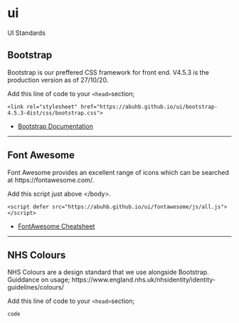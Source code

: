 # ui
UI Standards

<h2>Bootstrap</h2>
<p>Bootstrap is our preffered CSS framework for front end.  V4.5.3 is the production version as of 27/10/20.</p>
<p>Add this line of code to your <code>&lt;head&gt;</code>section;</p>
<code>&lt;link rel=&quot;stylesheet&quot; href=&quot;https://abuhb.github.io/ui/bootstrap-4.5.3-dist/css/bootstrap.css&quot;&gt;</code>
<ul>
<li><a href="https://getbootstrap.com/docs/4.5/layout/overview/">Bootstrap Documentation</a></li>
</ul>
<hr>

<h2>Font Awesome</h2>
<p>Font Awesome provides an excellent range of icons which can be searched at https://fontawesome.com/.</p>
<p>Add this script just above &lt;/body&gt;.</p>
<code>&lt;script defer src=&quot;https://abuhb.github.io/ui/fontawesome/js/all.js&quot;&gt;&lt;/script&gt;</code>
<ul>
<li><a href="https://fontawesome.com/cheatsheet">FontAwesome Cheatsheet</a></li>
</ul>
<hr>

<h2>NHS Colours</h2>
<p>NHS Colours are a design standard that we use alongside Bootstrap.  Guiddance on usage; https://www.england.nhs.uk/nhsidentity/identity-guidelines/colours/</p>
<p>Add this line of code to your <code>&lt;head&gt;</code>section;</p>
<code>code</code>
<p>